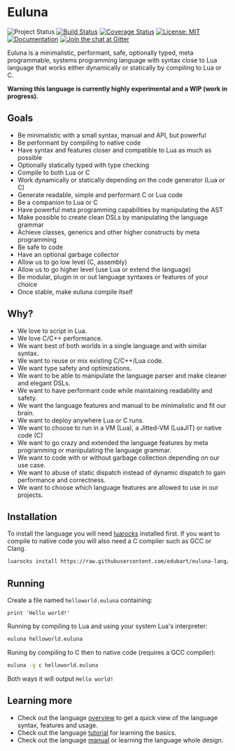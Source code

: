 # Euluna

![Project Status](https://img.shields.io/badge/status-experimental-red.svg)
[![Build Status](https://travis-ci.org/edubart/euluna-lang.svg?branch=master)](https://travis-ci.org/edubart/euluna-lang)
[![Coverage Status](https://coveralls.io/repos/github/edubart/euluna-lang/badge.svg?branch=master)](https://coveralls.io/github/edubart/euluna-lang?branch=master)
[![License: MIT](https://img.shields.io/badge/License-MIT-blue.svg?label=license)](https://opensource.org/licenses/MIT)
[![Documentation](https://img.shields.io/website/https/edubart.github.io/euluna-lang.svg?label=docs&color=blue)](https://edubart.github.io/euluna-lang/overview/)
[![Join the chat at Gitter](https://badges.gitter.im/euluna-lang/Lobby.svg)](https://gitter.im/euluna-lang/Lobby?utm_source=badge&utm_medium=badge&utm_campaign=pr-badge&utm_content=badge)

Euluna is a minimalistic, performant, safe, optionally typed, meta programmable,
systems programming language with syntax close to Lua language that works
either dynamically or statically by compiling to Lua or C.

**Warning this language is currently highly experimental and a WIP (work in progress).**

## Goals

* Be minimalistic with a small syntax, manual and API, but powerful
* Be performant by compiling to native code
* Have syntax and features closer and compatible to Lua as much as possible
* Optionally statically typed with type checking
* Compile to both Lua or C
* Work dynamically or statically depending on the code generator (Lua or C)
* Generate readable, simple and performant C or Lua code
* Be a companion to Lua or C
* Have powerful meta programming capabilities by manipulating the AST
* Make possible to create clean DSLs by manipulating the language grammar
* Achieve classes, generics and other higher constructs by meta programming
* Be safe to code
* Have an optional garbage collector
* Allow us to go low level (C, assembly)
* Allow us to go higher level (use Lua or extend the language)
* Be modular, plugin in or out language syntaxes or features of your choice
* Once stable, make euluna compile itself

## Why?

* We love to script in Lua.
* We love C/C++ performance.
* We want best of both worlds in a single language and with similar syntax.
* We want to reuse or mix existing C/C++/Lua code.
* We want type safety and optimizations.
* We want to be able to manipulate the language parser and make cleaner and elegant DSLs.
* We want to have performant code while maintaining readability and safety.
* We want the language features and manual to be minimalistic and fit our brain.
* We want to deploy anywhere Lua or C runs.
* We want to choose to run in a VM (Lua), a Jitted-VM (LuaJIT) or native code (C)
* We want to go crazy and extended the language features by meta programming or manipulating the language grammar.
* We want to code with or without garbage collection depending on our use case.
* We want to abuse of static dispatch instead of dynamic dispatch to gain performance and correctness.
* We want to choose which language features are allowed to use in our projects.

## Installation

To install the language you will need [luarocks](https://luarocks.org/) installed first.
If you want to compile to native code you will also need a C compiler such as GCC or Clang.

```bash
luarocks install https://raw.githubusercontent.com/edubart/euluna-lang/master/rockspec/euluna-dev-1.rockspec
```

## Running

Create a file named `helloworld.euluna` containing:

```euluna
print 'Hello world!'
```

Running by compiling to Lua and using your system Lua's interpreter:
```bash
euluna helloworld.euluna
```

Runing by compiling to C then to native code (requires a GCC compiler):
```bash
euluna -g c helloworld.euluna
```

Both ways it will output  ```Hello world!```

## Learning more

* Check out the language [overview](https://edubart.github.io/euluna-lang/overview/)
to get a quick view of the language syntax, features and usage.
* Check out the language [tutorial](https://edubart.github.io/euluna-lang/tutorial/)
for learning the basics.
* Check out the language [manual](https://edubart.github.io/euluna-lang/manual/)
or learning the language whole design.
